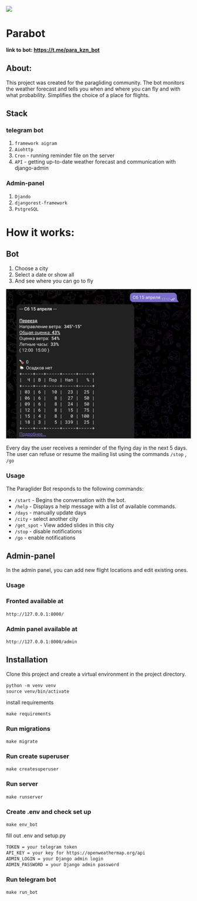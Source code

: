 [![](https://img.shields.io/pypi/pyversions/django-admin-interface.svg?color=3776AB&logo=python&logoColor=white)](https://www.python.org/)


# Parabot
<b> link to bot: https://t.me/para_kzn_bot </b>

## About: 
This project was created for the paragliding community.
The bot monitors the weather forecast and tells you when and where
you can fly and with what probability. Simplifies the choice of a place for flights.

## Stack
### telegram bot
1. `framework aigram`
2. `Aiohttp`
3. `Cron` - running reminder file on the server
4. `API` - getting up-to-date weather forecast and communication with django-admin

### Admin-panel
1. `Djando`
2. `djangorest-framework`
3. `PstgreSQL`

# How it works:
## Bot
1. Choose a city
2. Select a date or show all
3. And see where you can go to fly

![mess.jpg](mess.jpg)

Every day the user receives a reminder of the flying day in the next 5 days. The user can refuse or resume the mailing list using the commands `/stop` , `/go`


### Usage

The Paraglider Bot responds to the following commands:

- `/start` - Begins the conversation with the bot.
- `/help` - Displays a help message with a list of available commands.
- `/days` - manually update days
- `/city` - select another city
- `/get_spot` - View added slides in this city
- `/stop` - disable notifications
- `/go` - enable notifications

## Admin-panel
In the admin panel, you can add new flight locations and edit existing ones.
### Usage

### Fronted available at

```commandline
http://127.0.0.1:8000/
```

### Admin panel available at

```commandline
http://127.0.0.1:8000/admin
```
## Installation
Clone this project and create a virtual environment in the project directory.

```commandline
python -m venv venv
source venv/bin/activate
```
install requirements

```commandline
make requirements
```

### Run migrations

```commandline
make migrate
```
### Run create superuser

```commandline
make createsuperuser
```

### Run server

```commandline
make runserver
```

### Create .env and check set up

```commandline
make env_bot
```
fill out .env and setup.py
````
TOKEN = your telegram token
API_KEY = your key for https://openweathermap.org/api
ADMIN_LOGIN = your Django admin login
ADMIN_PASSWORD = your Django admin password
````

### Run telegram bot

```commandline
make run_bot
```

